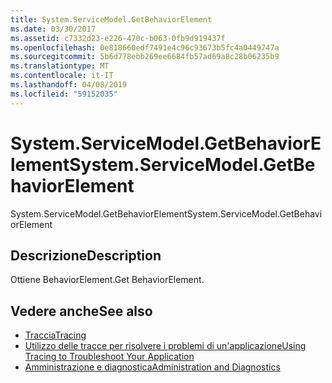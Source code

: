 ```yaml
---
title: System.ServiceModel.GetBehaviorElement
ms.date: 03/30/2017
ms.assetid: c7332d23-e226-470c-b063-0fb9d919437f
ms.openlocfilehash: 0e818660edf7491e4c96c93673b5fc4a0449747a
ms.sourcegitcommit: 5b6d778ebb269ee6684fb57ad69a8c28b06235b9
ms.translationtype: MT
ms.contentlocale: it-IT
ms.lasthandoff: 04/08/2019
ms.locfileid: "59152035"
---
```

# <a name="systemservicemodelgetbehaviorelement"></a><span data-ttu-id="e8b68-102">System.ServiceModel.GetBehaviorElement</span><span class="sxs-lookup"><span data-stu-id="e8b68-102">System.ServiceModel.GetBehaviorElement</span></span>
<span data-ttu-id="e8b68-103">System.ServiceModel.GetBehaviorElement</span><span class="sxs-lookup"><span data-stu-id="e8b68-103">System.ServiceModel.GetBehaviorElement</span></span>  
  
## <a name="description"></a><span data-ttu-id="e8b68-104">Descrizione</span><span class="sxs-lookup"><span data-stu-id="e8b68-104">Description</span></span>  
 <span data-ttu-id="e8b68-105">Ottiene BehaviorElement.</span><span class="sxs-lookup"><span data-stu-id="e8b68-105">Get BehaviorElement.</span></span>  
  
## <a name="see-also"></a><span data-ttu-id="e8b68-106">Vedere anche</span><span class="sxs-lookup"><span data-stu-id="e8b68-106">See also</span></span>

- [<span data-ttu-id="e8b68-107">Traccia</span><span class="sxs-lookup"><span data-stu-id="e8b68-107">Tracing</span></span>](../../../../../docs/framework/wcf/diagnostics/tracing/index.md)
- [<span data-ttu-id="e8b68-108">Utilizzo delle tracce per risolvere i problemi di un'applicazione</span><span class="sxs-lookup"><span data-stu-id="e8b68-108">Using Tracing to Troubleshoot Your Application</span></span>](../../../../../docs/framework/wcf/diagnostics/tracing/using-tracing-to-troubleshoot-your-application.md)
- [<span data-ttu-id="e8b68-109">Amministrazione e diagnostica</span><span class="sxs-lookup"><span data-stu-id="e8b68-109">Administration and Diagnostics</span></span>](../../../../../docs/framework/wcf/diagnostics/index.md)
